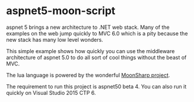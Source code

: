 # aspnet5-moon-script

aspnet 5 brings a new architecture to .NET web stack. Many of the examples on the web jump quickly to MVC 6.0 which is a pity because the new stack has many low level wonders.

This  simple example shows how quickly you can use the middleware architecture of aspnet 5.0 to do all sort of cool things without the beast of MVC.

The lua language is powered by the wonderful [MoonSharp project](http://www.moonsharp.org/).

The requirement to run this project is aspnet50 beta 4. You can also run it quickly on Visual Studio 2015 CTP 6.
